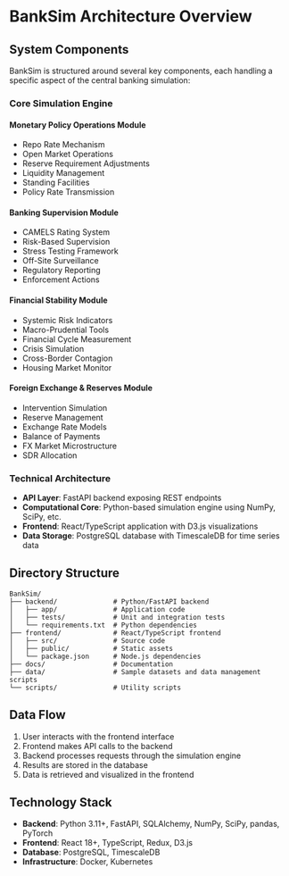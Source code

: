 # BankSim Architecture Overview

## System Components

BankSim is structured around several key components, each handling a specific aspect of the central banking simulation:

### Core Simulation Engine

#### Monetary Policy Operations Module
- Repo Rate Mechanism
- Open Market Operations
- Reserve Requirement Adjustments
- Liquidity Management
- Standing Facilities
- Policy Rate Transmission

#### Banking Supervision Module
- CAMELS Rating System
- Risk-Based Supervision
- Stress Testing Framework
- Off-Site Surveillance
- Regulatory Reporting
- Enforcement Actions

#### Financial Stability Module
- Systemic Risk Indicators
- Macro-Prudential Tools
- Financial Cycle Measurement
- Crisis Simulation
- Cross-Border Contagion
- Housing Market Monitor

#### Foreign Exchange & Reserves Module
- Intervention Simulation
- Reserve Management
- Exchange Rate Models
- Balance of Payments
- FX Market Microstructure
- SDR Allocation

### Technical Architecture

- **API Layer**: FastAPI backend exposing REST endpoints
- **Computational Core**: Python-based simulation engine using NumPy, SciPy, etc.
- **Frontend**: React/TypeScript application with D3.js visualizations
- **Data Storage**: PostgreSQL database with TimescaleDB for time series data

## Directory Structure

```
BankSim/
├── backend/              # Python/FastAPI backend
│   ├── app/              # Application code
│   ├── tests/            # Unit and integration tests
│   └── requirements.txt  # Python dependencies
├── frontend/             # React/TypeScript frontend
│   ├── src/              # Source code
│   ├── public/           # Static assets
│   └── package.json      # Node.js dependencies
├── docs/                 # Documentation
├── data/                 # Sample datasets and data management scripts
└── scripts/              # Utility scripts
```

## Data Flow

1. User interacts with the frontend interface
2. Frontend makes API calls to the backend
3. Backend processes requests through the simulation engine
4. Results are stored in the database
5. Data is retrieved and visualized in the frontend

## Technology Stack

- **Backend**: Python 3.11+, FastAPI, SQLAlchemy, NumPy, SciPy, pandas, PyTorch
- **Frontend**: React 18+, TypeScript, Redux, D3.js
- **Database**: PostgreSQL, TimescaleDB
- **Infrastructure**: Docker, Kubernetes
